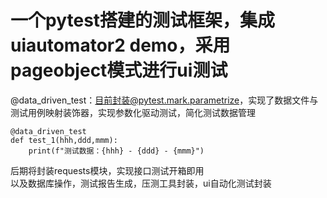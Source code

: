 # 一个pytest搭建的测试框架，集成uiautomator2 demo，采用pageobject模式进行ui测试

@data_driven_test：目前封装@pytest.mark.parametrize，实现了数据文件与测试用例映射装饰器，实现参数化驱动测试，简化测试数据管理
```
@data_driven_test
def test_1(hhh,ddd,mmm):
    print(f"测试数据：{hhh} - {ddd} - {mmm}")
```


后期将封装requests模块，实现接口测试开箱即用<br>以及数据库操作，测试报告生成，压测工具封装，ui自动化测试封装